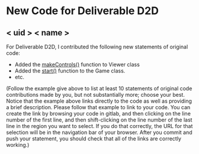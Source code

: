 # New Code for Deliverable D2D

## < uid > < name >

For Deliverable D2D, I contributed the following new statements of original code:

- Added the [makeControls()](https://gitlab.cecs.anu.edu.au/comp1110/comp1140-ass2/-/blob/master/src/comp1140/ass2/gui/Viewer.java#L37-52) function to Viewer class
- Added the [start()](https://gitlab.cecs.anu.edu.au/comp1110/comp1140-ass2/-/blob/master/src/comp1140/ass2/gui/Game.java#L16-20) function to the Game class.
- etc.

(Follow the example give above to list at least 10 statements of original code contributions made by you, but not substantially more; choose your best. Notice that the example above links directly to the code as well as providing a brief description.   Please follow that example to link to your code.  You can create the link by browsing your code in gitlab, and then clicking on the line number of the first line, and then shift-clicking on the line number of the last line in the region you want to select.  If you do that correctly, the URL for that selection will be in the navigation bar of your browser.  After you commit and push your statement, you should check that all of the links are correctly working.)
